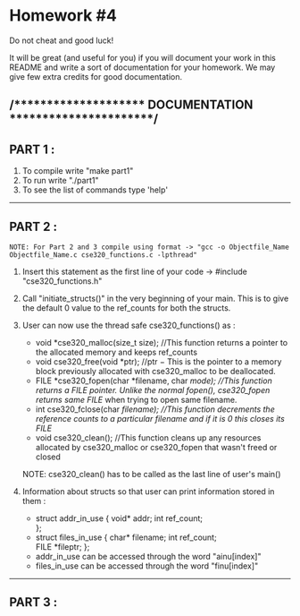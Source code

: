 # Homework #4
Do not cheat and good luck!

It will be great (and useful for you) if you will document your work in this README and write a sort of documentation for your homework. We may give few extra credits for good documentation.

/******************** DOCUMENTATION **********************/
--------
PART 1 : 
--------

1. To compile write "make part1"
2. To run write "./part1"
3. To see the list of commands type 'help'

--------
PART 2 : 
--------
	NOTE: For Part 2 and 3 compile using format -> "gcc -o Objectfile_Name Objectfile_Name.c cse320_functions.c -lpthread"

1. Insert this statement as the first line of your code -> #include "cse320_functions.h" 
2. Call "initiate_structs()" in the very beginning of your main. This is to give the default 0 value to the ref_counts for both the structs.
3. User can now use the thread safe cse320_functions() as :

	- void *cse320_malloc(size_t size);       		 				//This function returns a pointer to the allocated memory and keeps ref_counts
	- void cse320_free(void *ptr);									//ptr − This is the pointer to a memory block previously allocated with cse320_malloc to be deallocated. 																
	- FILE *cse320_fopen(char *filename, char *mode);				//This function returns a FILE pointer. Unlike the normal fopen(), cse320_fopen returns same FILE* when trying to open same filename.
	- int cse320_fclose(char *filename);							//This function decrements the reference counts to a particular filename and if it is 0 this closes its FILE*
	- void cse320_clean();											//This function cleans up any resources allocated by cse320_malloc or cse320_fopen that wasn't freed or closed 
	
	NOTE: cse320_clean() has to be called as the last line of user's main()

4. Information about structs so that user can print information stored in them :
	- struct addr_in_use
	  {
		  void* addr;
		  int ref_count; 													
	  };       
	- struct files_in_use
	  {
		  char* filename;
		  int ref_count; 												
		  FILE *fileptr;
	  };      
	- addr_in_use can be accessed through the word "ainu[index]"
	- files_in_use can be accessed through the word "finu[index]"
	
--------
PART 3 : 
--------	

